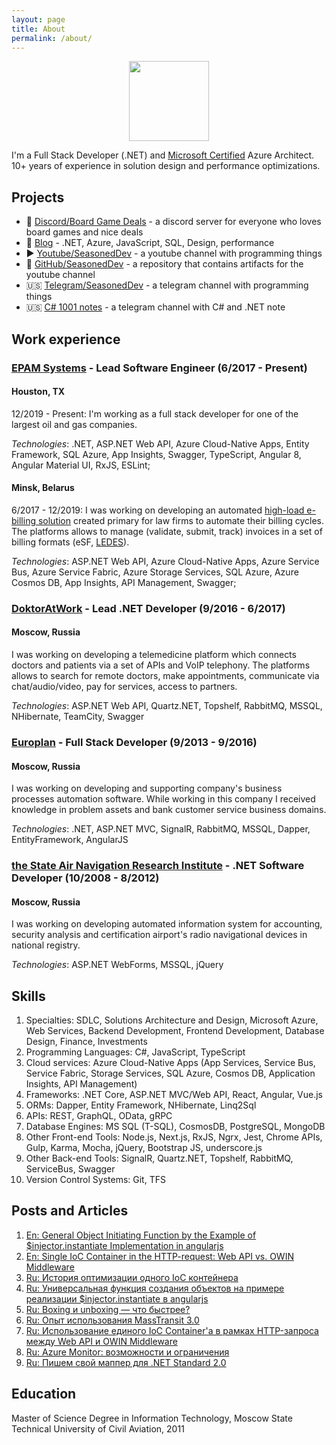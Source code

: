 ```yaml
---
layout: page
title: About
permalink: /about/
---
```


<div style="text-align: center">
  <img src="https://images.youracclaim.com/size/340x340/images/649069f9-27f1-4d2b-92bc-c674bc67bd02/azure-solutions-architect-expert-600x600.png" width="128" height="128">
</div>

<p class="message">I'm a Full Stack Developer (.NET) and <a href="https://www.youracclaim.com/badges/64b5a7a0-ff44-4794-b415-e2312e31c814">Microsoft Certified</a> Azure Architect. 10+ years of experience in solution design and performance optimizations.</p>

## Projects

- 🎲 [Discord/Board Game Deals](https://discord.gg/dgNNechKrQ) - a discord server for everyone who loves board games and nice deals
- 📝 [Blog](https://fsou1.github.io/) - .NET, Azure, JavaScript, SQL, Design, performance
- ▶️ [Youtube/SeasonedDev](https://www.youtube.com/SeasonedDev) - a youtube channel with programming things
- 🎁 [GitHub/SeasonedDev](https://github.com/FSou1/SeasonedDev) - a repository that contains artifacts for the youtube channel
- 🇺🇸 [Telegram/SeasonedDev](https://t.me/seasoneddev) - a telegram channel with programming things
- 🇺🇸 [C# 1001 notes](https://t.me/csharp_1001_notes) - a telegram channel with C# and .NET note

## Work experience

### [EPAM Systems](http://epam.com/) - Lead Software Engineer (6/2017 - Present)

#### Houston, TX

12/2019 - Present: I'm working as a full stack developer for one of the largest oil and gas companies.

_Technologies_: .NET, ASP.NET Web API, Azure Cloud-Native Apps, Entity Framework, SQL Azure, App Insights, Swagger, TypeScript, Angular 8, Angular Material UI, RxJS, ESLint;

#### Minsk, Belarus

6/2017 - 12/2019: I was working on developing an automated [high-load e-billing solution](https://www.youtube.com/watch?v=wZjD-uRqF5I) created primary for law firms to automate their billing cycles. The platforms allows to manage (validate, submit, track) invoices in a set of billing formats (eSF, [LEDES](https://en.wikipedia.org/wiki/Legal_Electronic_Data_Exchange_Standard)).

_Technologies_: ASP.NET Web API, Azure Cloud-Native Apps, Azure Service Bus, Azure Service Fabric, Azure Storage Services, SQL Azure, Azure Cosmos DB, App Insights, API Management, Swagger;

### [DoktorAtWork](https://doktornarabote.ru/) - Lead .NET Developer (9/2016 - 6/2017)

#### Moscow, Russia

I was working on developing a telemedicine platform which connects doctors and patients via a set of APIs and VoIP telephony. The platforms allows to search for remote doctors, make appointments, communicate via chat/audio/video, pay for services, access to partners.

_Technologies_: ASP.NET Web API, Quartz.NET, Topshelf, RabbitMQ, MSSQL, NHibernate, TeamCity, Swagger

### [Europlan](https://europlan.ru/) - Full Stack Developer (9/2013 - 9/2016)

#### Moscow, Russia

I was working on developing and supporting company's business processes automation software. While working in this company I received knowledge in problem assets and bank customer service business domains.

_Technologies_: .NET, ASP.NET MVC, SignalR, RabbitMQ, MSSQL, Dapper, EntityFramework, AngularJS

### [the State Air Navigation Research Institute](http://www.atminst.ru/) - .NET Software Developer (10/2008 - 8/2012)

#### Moscow, Russia

I was working on developing automated information system for accounting, security analysis and certification airport's radio navigational devices in national registry.

_Technologies_: ASP.NET WebForms, MSSQL, jQuery

## Skills

1. Specialties: SDLC, Solutions Architecture and Design, Microsoft Azure, Web Services, Backend Development, Frontend Development, Database Design, Finance, Investments
2. Programming Languages: C#, JavaScript, TypeScript
3. Cloud services: Azure Cloud-Native Apps (App Services, Service Bus, Service Fabric, Storage Services, SQL Azure, Cosmos DB, Application Insights, API Management)
4. Frameworks: .NET Core, ASP.NET MVC/Web API, React, Angular, Vue.js
5. ORMs: Dapper, Entity Framework, NHibernate, Linq2Sql
6. APIs: REST, GraphQL, OData, gRPC
7. Database Engines: MS SQL (T-SQL), CosmosDB, PostgreSQL, MongoDB
8. Other Front-end Tools: Node.js, Next.js, RxJS, Ngrx, Jest, Chrome APIs, Gulp, Karma, Mocha, jQuery, Bootstrap JS, underscore.js
9. Other Back-end Tools: SignalR, Quartz.NET, Topshelf, RabbitMQ, ServiceBus, Swagger
10. Version Control Systems: Git, TFS

## Posts and Articles

1. [En: General Object Initiating Function by the Example of \$injector.instantiate Implementation in angularjs](https://www.codeproject.com/Articles/1190556/General-Object-Initiating-Function-by-the-Example)
2. [En: Single IoC Container in the HTTP-request: Web API vs. OWIN Middleware](http://codingsight.com/using-single-ioc-container-http-request-web-api-vs-owin-middleware/)
3. [Ru: История оптимизации одного IoC контейнера](https://habrahabr.ru/post/331584/)
4. [Ru: Универсальная функция создания объектов на примере реализации \$injector.instantiate в angularjs](https://habrahabr.ru/post/330214/)
5. [Ru: Boxing и unboxing — что быстрее?](https://habrahabr.ru/post/328052/)
6. [Ru: Опыт использования MassTransit 3.0](https://habrahabr.ru/post/314080/)
7. [Ru: Использование единого IoC Container'a в рамках HTTP-запроса между Web API и OWIN Middleware](https://habrahabr.ru/post/311256/)
8. [Ru: Azure Monitor: возможности и ограничения](https://habrahabr.ru/post/336922/)
9. [Ru: Пишем свой маппер для .NET Standard 2.0](https://habrahabr.ru/post/341502/)

## Education

Master of Science Degree in Information Technology, Moscow State Technical University of Civil Aviation, 2011
